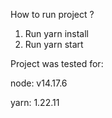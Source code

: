 How to run project ?

1. Run yarn install
2. Run yarn start

Project was tested for:

node:
v14.17.6

yarn:
1.22.11
